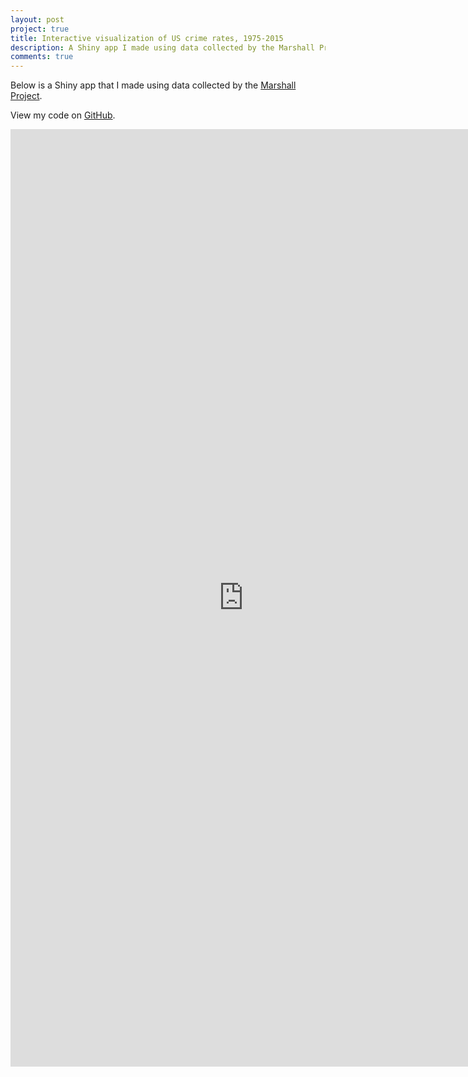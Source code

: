 ```yaml
---
layout: post
project: true
title: Interactive visualization of US crime rates, 1975-2015
description: A Shiny app I made using data collected by the Marshall Project.
comments: true
---
```


Below is a Shiny app that I made using data collected by the [Marshall Project](https://github.com/themarshallproject/city-crime).

View my code on [GitHub](https://github.com/laingdk/shiny_crime_data).

<iframe src="https://laingdk.shinyapps.io/shiny_crime_data/" style="border:none;width:745px;height:1500px;"></iframe>



